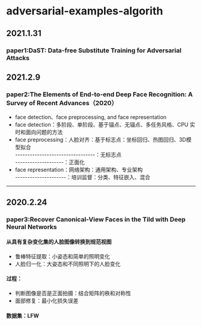 ﻿# adversarial-examples-algorith
## 2021.1.31
### paper1:DaST: Data-free Substitute Training for Adversarial Attacks

## 2021.2.9
### paper2:The Elements of End-to-end Deep Face Recognition: A Survey of Recent Advances（2020）
- face detection、face preprocessing, and face representation
- face detection：多阶段、单阶段、基于锚点、无锚点、多任务风格、CPU 实时和面向问题的方法
- face preprocessing：人脸对齐：基于标志点：坐标回归、热图回归、3D模型拟合  
---------------------------------：无标志点  
--------------------：正面化       
- face representation：网络架构：通用架构、专业架构  
---------------------：培训监督：分类、特征嵌入、混合

---

## 2020.2.24
### paper3:Recover Canonical-View Faces in the Tild with Deep Neural Networks 
#### 从具有复杂变化集的人脸图像转换到规范视图
- 鲁棒特征提取：小姿态和简单的照明变化
- 人脸归一化：大姿态和不同照明下的人脸变化   
#### 过程：
- 判断图像是否是正面拍摄：结合矩阵的秩和对称性
- 面部修复：最小化损失误差   
#### 数据集：LFW
